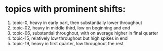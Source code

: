 # topics with prominent shifts:

1. topic-0, heavy in early part, then substantially lower throughout
2. topic-02, heavy in middle third, low on beginning and end
3. topic-06, substantial throughout, with on average higher in final quarter
4. topic-15, relatively low throughout but high spikes in end
5. topic-19, heavy in first quarter, low throughout the rest
